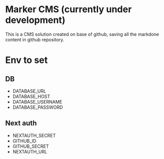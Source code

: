 # Marker CMS (currently under development)

This is a CMS solution created on base of github, saving all the markdone content in github repository.

# Env to set

## DB

- DATABASE_URL
- DATABASE_HOST
- DATABASE_USERNAME
- DATABASE_PASSWORD

## Next auth

- NEXTAUTH_SECRET
- GITHUB_ID
- GITHUB_SECRET
- NEXTAUTH_URL
